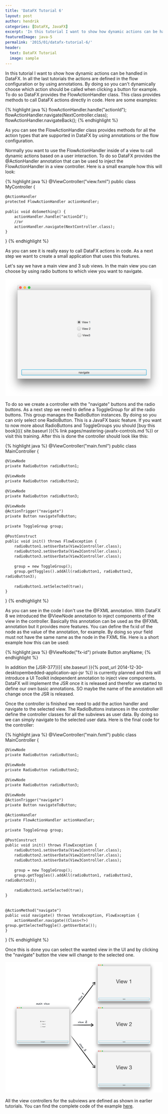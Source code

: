 ```yaml
---
title: 'DataFX Tutorial 6'
layout: post
author: hendrik
categories: [DataFX, JavaFX]
excerpt: 'In this tutorial I want to show how dynamic actions can be handled in DataFX.'
featuredImage: java-5
permalink: '2015/01/datafx-tutorial-6/'
header:
  text: DataFX Tutorial
  image: sample
---
```

In this tutorial I want to show how dynamic actions can be handled in DataFX. In all the last tutorials the actions are defined in the flow configuration or by using annotations. By doing so you can't dynamically choose which action should be called when clicking a button for example. To do so DataFX provides the FlowActionHandler class. This class provides methods to call DataFX actions directly in code. Here are some examples:

{% highlight java %}
flowActionHandler.handle("actionId");
flowActionHandler.navigate(NextController.class);
flowActionHandler.navigateBack();
{% endhighlight %}

As you can see the FlowActionHandler class provides methods for all the action types that are supported in DataFX by using annotations or the flow configuration.

Normally you want to use the FlowActionHandler inside of a view to call dynamic actions based on a user interaction. To do so DataFX provides the @ActionHandler annotation that can be used to inject the FlowActionHandler in a view controller. Here is a small example how this will look:

{% highlight java %}
@ViewController("view.fxml")
public class MyController {

    @ActionHandler
    protected FlowActionHandler actionHandler;

    public void doSomething() {
        actionHandler.handle("actionId");
        //or
        actionHandler.navigate(NextController.class);
    }
}
{% endhighlight %}

As you can see it is really easy to call DataFX actions in code. As a next step we want to create a small application that uses this features.

Let's say we have a main view and 3 sub views. In the main view you can choose by using radio buttons to which view you want to navigate.

![mainview](/assets/posts/guigarage-legacy/mainview.png)

To do so we create a controller with the "navigate" buttons and the radio buttons. As a next step we need to define a ToggleGroup for all the radio buttons. This group manages the RadioButton instances. By doing so you can only select one RadioButton. This is a JavaFX basic feature. If you want to now more about RadioButtons and ToggleGroups you should [buy this book]({{ site.baseurl }}{% link pages/mastering-javafx-controls.md %}) or visit this training. After this is done the controller should look like this:

{% highlight java %}
@ViewController("main.fxml")
public class MainController {

    @ViewNode
    private RadioButton radioButton1;

    @ViewNode
    private RadioButton radioButton2;

    @ViewNode
    private RadioButton radioButton3;

    @ViewNode
    @ActionTrigger("navigate")
    private Button navigateToButton;

    private ToggleGroup group;

    @PostConstruct
    public void init() throws FlowException {
        radioButton1.setUserData(View1Controller.class);
        radioButton2.setUserData(View2Controller.class);
        radioButton3.setUserData(View3Controller.class);

        group = new ToggleGroup();
        group.getToggles().addAll(radioButton1, radioButton2, radioButton3);

        radioButton1.setSelected(true);
    }
}
{% endhighlight %}

As you can see in the code I don't use the @FXML annotation. With DataFX 8 we introduced the @ViewNode annotation to inject components of the view in the controller. Basically this annotation can be used as the @FXML annotation but it provides more features. You can define the fx:id of the node as the value of the annotation, for example. By doing so your field must not have the same name as the node in the FXML file. Here is a short example how this can be used:

{% highlight java %}
@ViewNode("fx-id")
private Button anyName;
{% endhighlight %}

In addition the [JSR-377]({{ site.baseurl }}{% post_url 2014-12-30-desktopembedded-application-api-jsr %}) is currently planned and this will introduce a UI Toolkit independent annotation to inject view components. DataFX will implement the JSR once it is released and therefor we started to define our own basic annotations. SO maybe the name of the annotation will change once the JSR is released.

Once the controller is finished we need to add the action handler and navigate to the selected view. The RadioButtons instances in the controller define the controller classes for all the subviews as user data. By doing so we can simply navigate to the selected user data. Here is the final code for the controller:

{% highlight java %}
@ViewController("main.fxml")
public class MainController {

    @ViewNode
    private RadioButton radioButton1;

    @ViewNode
    private RadioButton radioButton2;

    @ViewNode
    private RadioButton radioButton3;

    @ViewNode
    @ActionTrigger("navigate")
    private Button navigateToButton;

    @ActionHandler
    private FlowActionHandler actionHandler;

    private ToggleGroup group;

    @PostConstruct
    public void init() throws FlowException {
        radioButton1.setUserData(View1Controller.class);
        radioButton2.setUserData(View2Controller.class);
        radioButton3.setUserData(View3Controller.class);

        group = new ToggleGroup();
        group.getToggles().addAll(radioButton1, radioButton2, radioButton3);

        radioButton1.setSelected(true);
    }


    @ActionMethod("navigate")
    public void navigate() throws VetoException, FlowException {
        actionHandler.navigate((Class<?>) group.getSelectedToggle().getUserData());
    }
}
{% endhighlight %}

Once this is done you can select the wanted view in the UI and by clicking the "navigate" button the view will change to the selected one.

![nav](/assets/posts/guigarage-legacy/nav.png)

All the view controllers for the subviews are defined as shown in earlier tutorials. You can find the complete code of the example [here](https://bitbucket.org/datafx/datafx/src/0352a3543b378d8bd37a5f7f25d3137525e3a761/modules/tutorials/?at=default).
